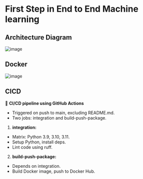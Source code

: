 # First Step in End to End Machine learning 


## Architecture Diagram
![image](https://github.com/ketangangal/ml_bootcamp_workshop/assets/40850370/a644d17a-c035-4133-96f1-111e201a5fad)


## Docker
![image](https://github.com/ketangangal/ml_bootcamp_workshop/assets/40850370/06a836d2-c027-48e0-89fe-6c9bb8132847)


## CICD
🔧 **CI/CD pipeline using GitHub Actions**

- Triggered on push to main, excluding README.md.
- Two jobs: integration and build-push-package.

1. **integration:**
- Matrix: Python 3.9, 3.10, 3.11.
- Setup Python, install deps.
- Lint code using ruff.

2. **build-push-package:**
- Depends on integration.
- Build Docker image, push to Docker Hub.
